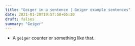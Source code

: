 ```yaml
---
title: "Geiger in a sentence | Geiger example sentences"
date: 2021-01-20T19:57:50+05:30
draft: falses
summary: "Geiger"
---
```

- A `geiger` counter or something like that.
                 
